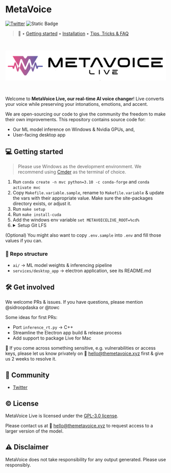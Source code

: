 # MetaVoice 


[![Twitter](https://img.shields.io/twitter/url/https/twitter.com/OnusFM.svg?style=social&label=@metavoiceio)](https://twitter.com/metavoiceio)
![Static Badge](https://img.shields.io/badge/repo-unsupported-red)

> 🔗  • [Getting started](#-getting-started) • [Installation](https://discord.com/channels/902229215993282581/1133486389661536297) • [Tips, Tricks & FAQ](https://bit.ly/metavoice-faqs)

<br/>
<p align="center">
    <picture>
        <source media="(prefers-color-scheme: dark)" srcset="./public/dark_mode.png">
        <img alt="logo banner" src="./public/light_mode.png" width="600" />
    </picture>
</p>
<br/>


Welcome to **MetaVoice Live, our real-time AI voice changer**! Live converts your voice while preserving your intonations, emotions, and accent. 

We are open-sourcing our code to give the community the freedom to make their own improvements. This repository contains source code for:
- Our ML model inference on Windows & Nvidia GPUs, and,
- User-facing desktop app


## 💻 Getting started

> Please use Windows as the development environment. We recommend using [Cmder](https://cmder.app/) as the terminal of choice.

1. Run `conda create -n mvc python=3.10 -c conda-forge` and `conda activate mvc`
2. Copy `Makefile.variable.sample`, rename to `Makefile.variable` & update the vars with their appropriate value. Make sure the site-packages directory exists, or adjust it.
3. Run `make setup`
4. Run `make install-cuda`
5. Add the windows env variable `set METAVOICELIVE_ROOT=%cd%`
6. <details>
    <summary>Setup Git LFS</summary>
    <ul>
        <li>Install Git LFS for Windows <a href="https://git-lfs.com/">here</a></li>
        <li>Initialise Git LFS within the repository by running: <code>git lfs install</code></li>
        <li>Pull the model weights via: <code>git lfs pull</code> </li>
    </ul>
    </details>

(Optional) You might also want to copy `.env.sample` into `.env` and fill those values if you can.

### 📖 Repo structure
* `ai/` -> ML model weights & inferencing pipeline
* `services/desktop_app` -> electron application, see its README.md


## 🛠️ Get involved

We welcome PRs & issues. If you have questions, please mention @sidroopdaska or @towc

Some ideas for first PRs:
- Port `inference_rt.py` -> C++
- Streamline the Electron app build & release process
- Add support to package Live for Mac

🙏 If you come across something sensitive, e.g. vulnerabilities or access keys, please let us know privately on 📧 [hello@themetavoice.xyz](mailto:hello@themetavoice.xyz) first & give us 2 weeks to resolve it.


## 🤗 Community

- [Twitter](https://twitter.com/themetavoice)


## © License

MetaVoice Live is licensed under the [GPL-3.0 license](./LICENSE.txt).

Please contact us at 📧 [hello@themetavoice.xyz](mailto:hello@themetavoice.xyz) to request access to a larger version of the model.  

## ⚠️ Disclaimer

MetaVoice does not take responsibility for any output generated. Please use responsibly.
